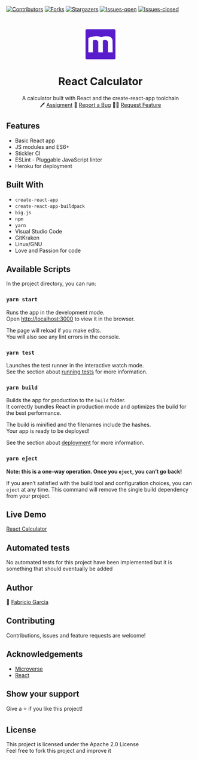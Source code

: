 
<!-- PROJECT SHIELDS -->
<!--
*** "reference style" links are used for readability.
*** Reference links are enclosed in brackets [ ] instead of parentheses ( ).
*** See the bottom of this document for the declaration of the reference variables
*** for contributors-url, forks-url, etc. This is an optional, concise syntax you may use.
*** https://www.markdownguide.org/basic-syntax/#reference-style-links
-->

[![Contributors][contributors-shield]][contributors-url]
[![Forks][forks-shield]][forks-url]
[![Stargazers][stars-shield]][stars-url]
[![Issues-open][issues-open-shield]][issues-open-url]
[![Issues-closed][issues-closed-shield]][issues-closed-url]

<!-- PROJECT LOGO -->
<br />
<p align="center">
  <a href="https://www.microverse.org/">
    <img src="/src/images/microverse.png" alt="Logo" width="80" height="80">
  </a>

  <h1 align="center">
	React Calculator
  </h1>

  <p align="center">
    A calculator built with React and the create-react-app toolchain
    <br />
	  🖊️
    <a href="https://github.com/microverseinc/project-react-calculator/blob/master/milestones/MILESTONE_1.md">Assigment</a>
    🐞
    <a href="https://github.com/fabricio-garcia/react-calculator/issues">Report a Bug</a>
    🙋‍♂️
    <a href="https://github.com/fabricio-garcia/react-calculator/issues">Request Feature</a>
  </p>
</p>

## Features

- Basic React app
- JS modules and ES6+
- Stickler CI
- ESLint - Pluggable JavaScript linter
- Heroku for deployment

## Built With

- `create-react-app`
- `create-react-app-buildpack`
- `big.js`
- `npm`
- `yarn`
- Visual Studio Code
- GitKraken
- Linux/GNU
- Love and Passion for code

## Available Scripts

In the project directory, you can run:

### `yarn start`

Runs the app in the development mode.<br />
Open [http://localhost:3000](http://localhost:3000) to view it in the browser.

The page will reload if you make edits.<br />
You will also see any lint errors in the console.

### `yarn test`

Launches the test runner in the interactive watch mode.<br />
See the section about [running tests](https://facebook.github.io/create-react-app/docs/running-tests) for more information.

### `yarn build`

Builds the app for production to the `build` folder.<br />
It correctly bundles React in production mode and optimizes the build for the best performance.

The build is minified and the filenames include the hashes.<br />
Your app is ready to be deployed!

See the section about [deployment](https://facebook.github.io/create-react-app/docs/deployment) for more information.

### `yarn eject`

**Note: this is a one-way operation. Once you `eject`, you can’t go back!**

If you aren’t satisfied with the build tool and configuration choices, you can `eject` at any time. This command will remove the single build dependency from your project.

## Live Demo

[React Calculator](https://react-calc-microverse.herokuapp.com/)

## Automated tests

No automated tests for this project have been implemented but it is something that should eventually be added

## Author

👨 [Fabricio Garcia](https://github.com/fabricio-garcia)

## Contributing

Contributions, issues and feature requests are welcome!

## Acknowledgements

- [Microverse](https://www.microverse.org/)
- [React](https://reactjs.org/)

## Show your support

Give a ⭐️ if you like this project!

## License

This project is licensed under the Apache 2.0 License \
Feel free to fork this project and improve it

<!-- MARKDOWN LINKS & IMAGES -->
<!-- https://www.markdownguide.org/basic-syntax/#reference-style-links -->

[contributors-shield]: https://img.shields.io/github/contributors/fabricio-garcia/react-calculator?style=plastic
[contributors-url]: https://github.com/fabricio-garcia/react-calculator/graphs/contributors
[forks-shield]: https://img.shields.io/github/forks/fabricio-garcia/react-calculator?style=plastic
[forks-url]: https://github.com/fabricio-garcia/react-calculator/network/members
[stars-shield]: https://img.shields.io/github/stars/fabricio-garcia/react-calculator?style=plastic
[stars-url]: https://github.com/fabricio-garcia/react-calculator/stargazers
[issues-open-shield]: https://img.shields.io/github/issues/fabricio-garcia/react-calculator?style=plastic
[issues-closed-url]: https://github.com/fabricio-garcia/react-calculator/issues
[issues-closed-shield]: https://img.shields.io/github/issues-closed/fabricio-garcia/react-calculator?style=plastic
[issues-open-url]: https://github.com/fabricio-garcia/react-calculator/issues